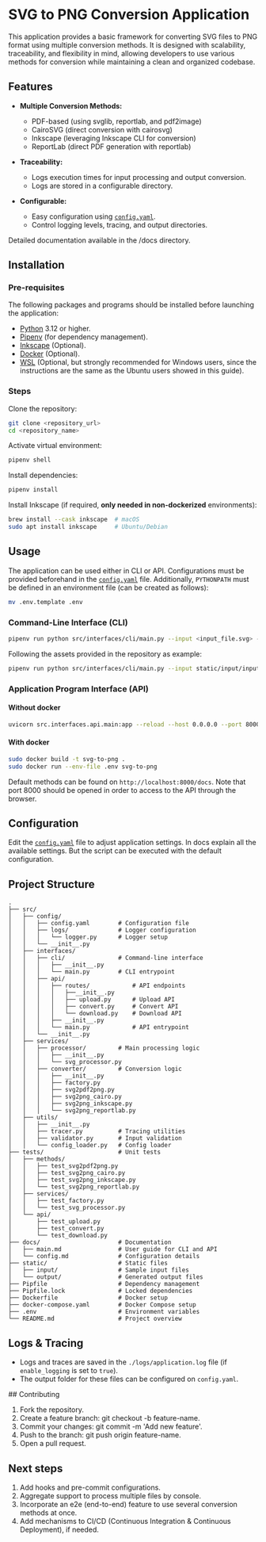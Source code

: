 # SVG to PNG Conversion Application

This application provides a basic framework for converting SVG files to PNG format using multiple conversion methods. It is designed with scalability, traceability, and flexibility in mind, allowing developers to use various methods for conversion while maintaining a clean and organized codebase.


## Features

- **Multiple Conversion Methods:**
  - PDF-based (using svglib, reportlab, and pdf2image)
  - CairoSVG (direct conversion with cairosvg)
  - Inkscape (leveraging Inkscape CLI for conversion)
  - ReportLab (direct PDF generation with reportlab)

- **Traceability:**
  - Logs execution times for input processing and output conversion.
  -  Logs are stored in a configurable directory.

- **Configurable:**
  - Easy configuration using [`config.yaml`](./src/config/config.yaml).
  - Control logging levels, tracing, and output directories.

Detailed documentation available in the /docs directory.


## Installation


### Pre-requisites

The following packages and programs should be installed before launching the application:

- [Python](https://www.python.org/) 3.12 or higher.
- [Pipenv](https://pipenv.pypa.io/en/latest/) (for dependency management).
- [Inkscape](https://wiki.inkscape.org/wiki/Installing_Inkscape) (Optional).
- [Docker](https://docs.docker.com/engine/install/) (Optional).
- [WSL](https://learn.microsoft.com/en-us/windows/wsl/install) (Optional, but strongly recommended for Windows users, since the instructions are the same as the Ubuntu users showed in this guide).


### Steps

Clone the repository:

```bash
git clone <repository_url>
cd <repository_name>
```

Activate virtual environment:
```bash
pipenv shell
```

Install dependencies:

```bash
pipenv install
```

Install Inkscape (if required, **only needed in non-dockerized** environments):

```bash
brew install --cask inkscape  # macOS
sudo apt install inkscape     # Ubuntu/Debian
```

## Usage

The application can be used either in CLI or API. Configurations must be provided beforehand in the [`config.yaml`](./src/config/config.yaml) file. Additionally, `PYTHONPATH` must be defined in an environment file (can be created as follows):

```bash
mv .env.template .env
```

### Command-Line Interface (CLI)

```bash
pipenv run python src/interfaces/cli/main.py --input <input_file.svg> --output <output_file.png>
```

Following the assets provided in the repository as example:

```bash
pipenv run python src/interfaces/cli/main.py --input static/input/input.svg --output static/output/output.svg
```

### Application Program Interface (API)

#### Without docker

```bash
uvicorn src.interfaces.api.main:app --reload --host 0.0.0.0 --port 8000
```

#### With docker

```bash
sudo docker build -t svg-to-png .
sudo docker run --env-file .env svg-to-png
```

Default methods can be found on `http://localhost:8000/docs`. Note that port 8000 should be opened in order to access to the API through the browser.

## Configuration

Edit the [`config.yaml`](./src/config/config.yaml) file to adjust application settings. In docs explain all the available settings. But the script can be executed with the default configuration.

## Project Structure

```
.
├── src/
│   ├── config/
│   │   ├── config.yaml        # Configuration file
│   │   ├── logs/              # Logger configuration
│   │   │   └── logger.py      # Logger setup
│   │   └── __init__.py
│   ├── interfaces/
│   │   ├── cli/               # Command-line interface
│   │   │   ├── __init__.py
│   │   │   └── main.py        # CLI entrypoint
│   │   ├── api/ 
│   │   │   ├── routes/            # API endpoints
│   │   │   │   ├──__init__.py
│   │   │   │   ├── upload.py      # Upload API
│   │   │   │   ├── convert.py     # Convert API
│   │   │   │   └── download.py    # Download API   
│   │   │   ├── __init__.py
│   │   │   └── main.py            # API entrypoint
│   │   └── __init__.py
│   ├── services/
│   │   ├── processor/         # Main processing logic
│   │   │   ├── __init__.py
│   │   │   └── svg_processor.py
│   │   ├── converter/         # Conversion logic
│   │   │   ├── __init__.py
│   │   │   ├── factory.py
│   │   │   ├── svg2pdf2png.py
│   │   │   ├── svg2png_cairo.py
│   │   │   ├── svg2png_inkscape.py
│   │   │   └── svg2png_reportlab.py
│   ├── utils/
│   │   ├── __init__.py
│   │   ├── tracer.py          # Tracing utilities
│   │   ├── validator.py       # Input validation
│   │   └── config_loader.py   # Config loader
├── tests/                     # Unit tests
│   ├── methods/
│   │   ├── test_svg2pdf2png.py
│   │   ├── test_svg2png_cairo.py
│   │   ├── test_svg2png_inkscape.py
│   │   └── test_svg2png_reportlab.py
│   ├── services/
│   │   ├── test_factory.py
│   │   └── test_svg_processor.py
│   └── api/
│       ├── test_upload.py
│       ├── test_convert.py
│       └── test_download.py
├── docs/                      # Documentation
│   ├── main.md                # User guide for CLI and API
│   └── config.md              # Configuration details
├── static/                    # Static files
│   ├── input/                 # Sample input files
│   └── output/                # Generated output files
├── Pipfile                    # Dependency management
├── Pipfile.lock               # Locked dependencies
├── Dockerfile                 # Docker setup
├── docker-compose.yaml        # Docker Compose setup
├── .env                       # Environment variables
└── README.md                  # Project overview
```


## Logs & Tracing

- Logs and traces are saved in the `./logs/application.log` file (if `enable_logging` is set to `true`).
- The output folder for these files can be configured on `config.yaml`.


## Contributing

1. Fork the repository.
2. Create a feature branch: git checkout -b feature-name.
3. Commit your changes: git commit -m 'Add new feature'.
4. Push to the branch: git push origin feature-name.
5. Open a pull request.


## Next steps

1. Add hooks and pre-commit configurations.
2. Aggregate support to process multiple files by console.
3. Incorporate an e2e (end-to-end) feature to use several conversion methods at once.
4. Add mechanisms to CI/CD (Continuous Integration & Continuous Deployment), if needed.